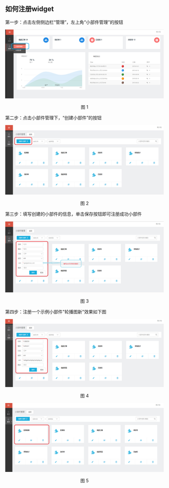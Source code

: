 ## 如何注册widget


第一步：点击左侧侧边栏“管理”，左上角“小部件管理”的按钮

![图1](/articles/cportal/2-/images/1.png)
<p align="center">图 1</p>

第二步：点击小部件管理下，“创建小部件”的按钮

![](/articles/cportal/2-/images/2.PNG)
<p align="center">图 2</p>

第三步：填写创建的小部件的信息，单击保存按钮即可注册成功小部件

![](/articles/cportal/2-/images/3.PNG)
<p align="center">图 3</p>

第四步：注册一个示例小部件"轮播图新"效果如下图

![](/articles/cportal/2-/images/4.PNG)
<p align="center">图 4</p>
 
![](/articles/cportal/2-/images/5.PNG)
<p align="center">图 5</p>
		
